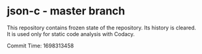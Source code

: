 # json-c - master branch

This repository contains frozen state of the repository.
Its history is cleared. It is used only for static code
analysis with Codacy.

Commit Time: 1698313458